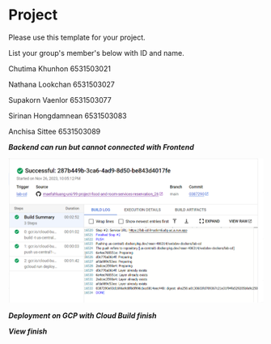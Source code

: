 Project
=============
Please use this template for your project.

List your group's member's below with ID and name.

Chutima Khunhon 6531503021

Nathana Lookchan 6531503027 

Supakorn Vaenlor 6531503077

Sirinan Hongdamnean 6531503083

Anchisa Sittee 6531503089

***Backend can run but cannot connected with Frontend***

![Alt text](image.png)

***Deployment on GCP with Cloud Build finish***

***View finish***